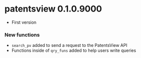 # patentsview 0.1.0.9000

* First version

### New functions

* `search_pv` added to send a request to the PatentsView API
* Functions inside of `qry_funs` added to help users write queries